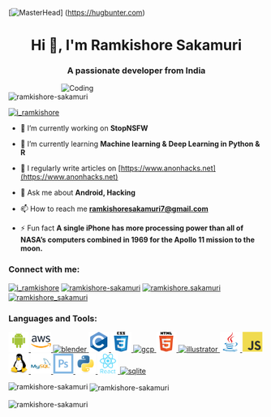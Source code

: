 [![MasterHead](https://1.bp.blogspot.com/-7A4WynwLsMw/XbBpCXG8fHI/AAAAAAAAMt4/uOa1bpLskYgrwGbllhSu2SDj_Mig8SXJQCLcBGAsYHQ/s1600/2000_600px.gif)]
(https://hugbunter.com)

<h1 align="center">Hi 👋, I'm Ramkishore Sakamuri</h1>
<h3 align="center">A passionate developer from India</h3>
<img align="right" alt="Coding" width="400" src="[https://images.app.goo.gl/FKh4Ro16GrNyZGds7](https://cdn.dribbble.com/users/1162077/screenshots/3848914/programmer.gif)”>

<p align="left"> <img src="https://komarev.com/ghpvc/?username=ramkishore-sakamuri&label=Profile%20views&color=0e75b6&style=flat" alt="ramkishore-sakamuri" /> </p>

<p align="left"> <a href="https://twitter.com/i_ramkishore" target="blank"><img src="https://img.shields.io/twitter/follow/i_ramkishore?logo=twitter&style=for-the-badge" alt="i_ramkishore" /></a> </p>

- 🔭 I’m currently working on **StopNSFW**

- 🌱 I’m currently learning **Machine learning & Deep Learning in Python & R**

- 📝 I regularly write articles on [https://www.anonhacks.net](https://www.anonhacks.net)

- 💬 Ask me about **Android, Hacking**

- 📫 How to reach me **ramkishoresakamuri7@gmail.com**

- ⚡ Fun fact **A single iPhone has more processing power than all of NASA’s computers combined in 1969 for the Apollo 11 mission to the moon.**

<h3 align="left">Connect with me:</h3>
<p align="left">
<a href="https://twitter.com/i_ramkishore" target="blank"><img align="center" src="https://raw.githubusercontent.com/rahuldkjain/github-profile-readme-generator/master/src/images/icons/Social/twitter.svg" alt="i_ramkishore" height="30" width="40" /></a>
<a href="https://linkedin.com/in/ramkishore-sakamuri" target="blank"><img align="center" src="https://raw.githubusercontent.com/rahuldkjain/github-profile-readme-generator/master/src/images/icons/Social/linked-in-alt.svg" alt="ramkishore-sakamuri" height="30" width="40" /></a>
<a href="https://instagram.com/ramkishore.sakamuri" target="blank"><img align="center" src="https://raw.githubusercontent.com/rahuldkjain/github-profile-readme-generator/master/src/images/icons/Social/instagram.svg" alt="ramkishore.sakamuri" height="30" width="40" /></a>
<a href="https://medium.com/ramkishore_sakamuri" target="blank"><img align="center" src="https://raw.githubusercontent.com/rahuldkjain/github-profile-readme-generator/master/src/images/icons/Social/medium.svg" alt="ramkishore_sakamuri" height="30" width="40" /></a>
</p>

<h3 align="left">Languages and Tools:</h3>
<p align="left"> <a href="https://developer.android.com" target="_blank" rel="noreferrer"> <img src="https://raw.githubusercontent.com/devicons/devicon/master/icons/android/android-original-wordmark.svg" alt="android" width="40" height="40"/> </a> <a href="https://aws.amazon.com" target="_blank" rel="noreferrer"> <img src="https://raw.githubusercontent.com/devicons/devicon/master/icons/amazonwebservices/amazonwebservices-original-wordmark.svg" alt="aws" width="40" height="40"/> </a> <a href="https://www.blender.org/" target="_blank" rel="noreferrer"> <img src="https://download.blender.org/branding/community/blender_community_badge_white.svg" alt="blender" width="40" height="40"/> </a> <a href="https://www.cprogramming.com/" target="_blank" rel="noreferrer"> <img src="https://raw.githubusercontent.com/devicons/devicon/master/icons/c/c-original.svg" alt="c" width="40" height="40"/> </a> <a href="https://www.w3schools.com/css/" target="_blank" rel="noreferrer"> <img src="https://raw.githubusercontent.com/devicons/devicon/master/icons/css3/css3-original-wordmark.svg" alt="css3" width="40" height="40"/> </a> <a href="https://cloud.google.com" target="_blank" rel="noreferrer"> <img src="https://www.vectorlogo.zone/logos/google_cloud/google_cloud-icon.svg" alt="gcp" width="40" height="40"/> </a> <a href="https://www.w3.org/html/" target="_blank" rel="noreferrer"> <img src="https://raw.githubusercontent.com/devicons/devicon/master/icons/html5/html5-original-wordmark.svg" alt="html5" width="40" height="40"/> </a> <a href="https://www.adobe.com/in/products/illustrator.html" target="_blank" rel="noreferrer"> <img src="https://www.vectorlogo.zone/logos/adobe_illustrator/adobe_illustrator-icon.svg" alt="illustrator" width="40" height="40"/> </a> <a href="https://www.java.com" target="_blank" rel="noreferrer"> <img src="https://raw.githubusercontent.com/devicons/devicon/master/icons/java/java-original.svg" alt="java" width="40" height="40"/> </a> <a href="https://developer.mozilla.org/en-US/docs/Web/JavaScript" target="_blank" rel="noreferrer"> <img src="https://raw.githubusercontent.com/devicons/devicon/master/icons/javascript/javascript-original.svg" alt="javascript" width="40" height="40"/> </a> <a href="https://www.linux.org/" target="_blank" rel="noreferrer"> <img src="https://raw.githubusercontent.com/devicons/devicon/master/icons/linux/linux-original.svg" alt="linux" width="40" height="40"/> </a> <a href="https://www.mysql.com/" target="_blank" rel="noreferrer"> <img src="https://raw.githubusercontent.com/devicons/devicon/master/icons/mysql/mysql-original-wordmark.svg" alt="mysql" width="40" height="40"/> </a> <a href="https://www.photoshop.com/en" target="_blank" rel="noreferrer"> <img src="https://raw.githubusercontent.com/devicons/devicon/master/icons/photoshop/photoshop-line.svg" alt="photoshop" width="40" height="40"/> </a> <a href="https://www.python.org" target="_blank" rel="noreferrer"> <img src="https://raw.githubusercontent.com/devicons/devicon/master/icons/python/python-original.svg" alt="python" width="40" height="40"/> </a> <a href="https://reactjs.org/" target="_blank" rel="noreferrer"> <img src="https://raw.githubusercontent.com/devicons/devicon/master/icons/react/react-original-wordmark.svg" alt="react" width="40" height="40"/> </a> <a href="https://www.sqlite.org/" target="_blank" rel="noreferrer"> <img src="https://www.vectorlogo.zone/logos/sqlite/sqlite-icon.svg" alt="sqlite" width="40" height="40"/> </a> </p>

<p><img align="left" src="https://github-readme-stats.vercel.app/api/top-langs?username=ramkishore-sakamuri&show_icons=true&locale=en&layout=compact" alt="ramkishore-sakamuri" /></p>

<p>&nbsp;<img align="center" src="https://github-readme-stats.vercel.app/api?username=ramkishore-sakamuri&show_icons=true&locale=en" alt="ramkishore-sakamuri" /></p>

<p><img align="center" src="https://github-readme-streak-stats.herokuapp.com/?user=ramkishore-sakamuri&" alt="ramkishore-sakamuri" /></p>
